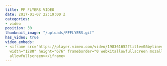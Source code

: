```yaml
---
title: PF FLYERS VIDEO
date: 2017-01-07 22:19:00 Z
categories:
- video
position: 30
thumbnail_image: "/uploads/PFFLYERS.gif"
has_video: true
video_embeds:
- <iframe src="https://player.vimeo.com/video/198361652?title=0&byline=0&portrait=0"
  width="1280" height="676" frameborder="0 webkitallowfullscreen mozallowfullscreen
  allowfullscreen></iframe>
---
```


